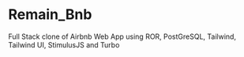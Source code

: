 # Remain_Bnb
Full Stack clone of Airbnb Web App using ROR, PostGreSQL, Tailwind, Tailwind UI, StimulusJS and Turbo 
